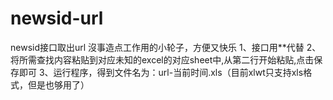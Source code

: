 # newsid-url
newsid接口取出url  沒事造点工作用的小轮子，方便又快乐 1、接口用**代替 2、将所需查找内容粘贴到对应未知的excel的对应sheet中,从第二行开始粘贴,点击保存即可 3、运行程序，得到文件名为：url-当前时间.xls（目前xlwt只支持xls格式，但是也够用了）
